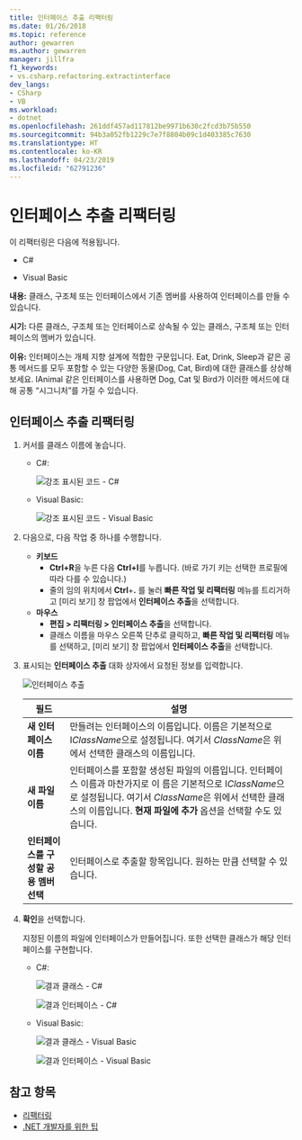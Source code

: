 ```yaml
---
title: 인터페이스 추출 리팩터링
ms.date: 01/26/2018
ms.topic: reference
author: gewarren
ms.author: gewarren
manager: jillfra
f1_keywords:
- vs.csharp.refactoring.extractinterface
dev_langs:
- CSharp
- VB
ms.workload:
- dotnet
ms.openlocfilehash: 261ddf457ad117812be9971b630c2fcd3b75b550
ms.sourcegitcommit: 94b3a052fb1229c7e7f8804b09c1d403385c7630
ms.translationtype: HT
ms.contentlocale: ko-KR
ms.lasthandoff: 04/23/2019
ms.locfileid: "62791236"
---
```

# <a name="extract-an-interface-refactoring"></a>인터페이스 추출 리팩터링

이 리팩터링은 다음에 적용됩니다.

- C#

- Visual Basic

**내용:** 클래스, 구조체 또는 인터페이스에서 기존 멤버를 사용하여 인터페이스를 만들 수 있습니다.

**시기:** 다른 클래스, 구조체 또는 인터페이스로 상속될 수 있는 클래스, 구조체 또는 인터페이스의 멤버가 있습니다.

**이유:** 인터페이스는 개체 지향 설계에 적합한 구문입니다. Eat, Drink, Sleep과 같은 공통 메서드를 모두 포함할 수 있는 다양한 동물(Dog, Cat, Bird)에 대한 클래스를 상상해 보세요. IAnimal 같은 인터페이스를 사용하면 Dog, Cat 및 Bird가 이러한 메서드에 대해 공통 “시그니처”를 가질 수 있습니다.

## <a name="extract-an-interface-refactoring"></a>인터페이스 추출 리팩터링

1. 커서를 클래스 이름에 놓습니다.

   - C#: 

       ![강조 표시된 코드 - C#](media/extractinterface-highlight-cs.png)

   - Visual Basic:

       ![강조 표시된 코드 - Visual Basic](media/extractinterface-highlight-vb.png)

2. 다음으로, 다음 작업 중 하나를 수행합니다.

   - **키보드**
      - **Ctrl+R**을 누른 다음 **Ctrl+I**를 누릅니다. (바로 가기 키는 선택한 프로필에 따라 다를 수 있습니다.)
      - 줄의 임의 위치에서 **Ctrl**+**.** 를 눌러 **빠른 작업 및 리팩터링** 메뉴를 트리거하고 [미리 보기] 창 팝업에서 **인터페이스 추출**을 선택합니다.
   - **마우스**
      - **편집 > 리팩터링 > 인터페이스 추출**을 선택합니다.
      - 클래스 이름을 마우스 오른쪽 단추로 클릭하고, **빠른 작업 및 리팩터링** 메뉴를 선택하고, [미리 보기] 창 팝업에서 **인터페이스 추출**을 선택합니다.

3. 표시되는 **인터페이스 추출** 대화 상자에서 요청된 정보를 입력합니다.

   ![인터페이스 추출](media/extractinterface-dialog-same-file.png)

   | 필드 | 설명 |
   | - | - |
   | **새 인터페이스 이름** | 만들려는 인터페이스의 이름입니다. 이름은 기본적으로 I*ClassName*으로 설정됩니다. 여기서 *ClassName*은 위에서 선택한 클래스의 이름입니다. |
   | **새 파일 이름** | 인터페이스를 포함할 생성된 파일의 이름입니다. 인터페이스 이름과 마찬가지로 이 름은 기본적으로 I*ClassName*으로 설정됩니다. 여기서 *ClassName*은 위에서 선택한 클래스의 이름입니다. **현재 파일에 추가** 옵션을 선택할 수도 있습니다. |
   | **인터페이스를 구성할 공용 멤버 선택** | 인터페이스로 추출할 항목입니다. 원하는 만큼 선택할 수 있습니다. |

4. **확인**을 선택합니다.

   지정된 이름의 파일에 인터페이스가 만들어집니다. 또한 선택한 클래스가 해당 인터페이스를 구현합니다.

   - C#: 

      ![결과 클래스 - C#](media/extractinterface-class-cs.png)

      ![결과 인터페이스 - C#](media/extractinterface-interface-cs.png)

   - Visual Basic:

      ![결과 클래스 - Visual Basic](media/extractinterface-class-vb.png)

      ![결과 인터페이스 - Visual Basic](media/extractinterface-interface-vb.png)

## <a name="see-also"></a>참고 항목

- [리팩터링](../refactoring-in-visual-studio.md)
- [.NET 개발자를 위한 팁](../../ide/visual-studio-2017-for-dotnet-developers.md)
